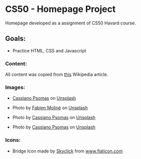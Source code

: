 # CS50 - Homepage Project

Homepage developed as a assignment of CS50 Havard course.

## Goals:

-   Practice HTML, CSS and Javascript

### Content:

All content was copied from <a href="https://en.wikipedia.org/wiki/Florian%c3%b3polis">this</a> Wikipedia article.

### Images:

-   <span><a href="https://unsplash.com/@psomas?utm_source=unsplash&amp;utm_medium=referral&amp;utm_content=creditCopyText">Cassiano Psomas</a> on <a href="https://unsplash.com/s/photos/florianopolis?utm_source=unsplash&amp;utm_medium=referral&amp;utm_content=creditCopyText">Unsplash</a></span>

-   <span>Photo by <a href="https://unsplash.com/@fabienmoline?utm_source=unsplash&amp;utm_medium=referral&amp;utm_content=creditCopyText">Fabien Moliné</a> on <a href="https://unsplash.com/s/photos/florianopolis?utm_source=unsplash&amp;utm_medium=referral&amp;utm_content=creditCopyText">Unsplash</a></span>

-   <span>Photo by <a href="https://unsplash.com/@psomas?utm_source=unsplash&amp;utm_medium=referral&amp;utm_content=creditCopyText">Cassiano Psomas</a> on <a href="https://unsplash.com/s/photos/florianopolis?utm_source=unsplash&amp;utm_medium=referral&amp;utm_content=creditCopyText">Unsplash</a></span>

-   <span>Photo by <a href="https://unsplash.com/@psomas?utm_source=unsplash&amp;utm_medium=referral&amp;utm_content=creditCopyText">Cassiano Psomas</a> on <a href="https://unsplash.com/s/photos/florianopolis?utm_source=unsplash&amp;utm_medium=referral&amp;utm_content=creditCopyText">Unsplash</a></span>

### Icons:

-   Bridge Icon made by <a href="https://www.flaticon.com/authors/skyclick" title="Skyclick">Skyclick</a> from <a href="https://www.flaticon.com/" title="Flaticon"> www.flaticon.com</a>
